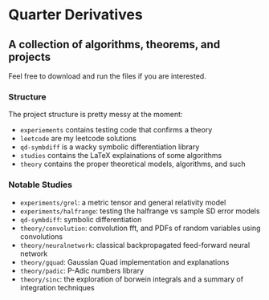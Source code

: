 # Quarter Derivatives

## A collection of algorithms, theorems, and projects

Feel free to download and run the files if you are interested.

### Structure
The project structure is pretty messy at the moment:
- `experiements` contains testing code that confirms a theory
- `leetcode` are my leetcode solutions
- `qd-symbdiff` is a wacky symbolic differentiation library
- `studies` contains the LaTeX explainations of some algorithms
- `theory` contains the proper theoretical models, algorithms, and such


### Notable Studies
- `experiments/grel`: a metric tensor and general relativity model
- `experiments/halfrange`: testing the halfrange vs sample SD error models
- `qd-symbdiff`: symbolic differentiation
- `theory/convolution`: convolution fft, and PDFs of random variables using convolutions
- `theory/neuralnetwork`: classical backpropagated feed-forward neural network
- `theory/gquad`: Gaussian Quad implementation and explanations
- `theory/padic`: P-Adic numbers library
- `theory/sinc`: the exploration of borwein integrals and a summary of integration techniques